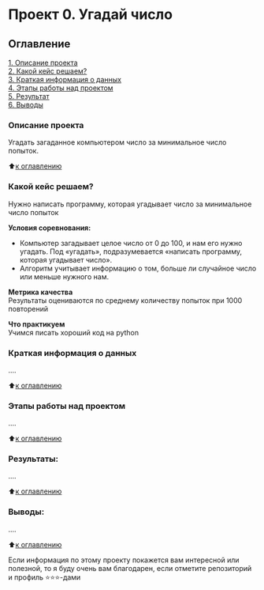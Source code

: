 # Проект 0. Угадай число

## Оглавление  
[1. Описание проекта](https://github.com/npashnina/MyDataScience/tree/e55adf95afbe91c861f39cc993d7fbd2294d2971/Python-8_Final_Task.README.md#Описание-проекта)  
[2. Какой кейс решаем?](https://github.com/npashnina/MyDataScience/tree/e55adf95afbe91c861f39cc993d7fbd2294d2971/Python-8_Final_Task.README.md#Какой-кейс-решаем)  
[3. Краткая информация о данных](https://github.com/npashnina/MyDataScience/tree/e55adf95afbe91c861f39cc993d7fbd2294d2971/Python-8_Final_Task.README.md#Краткая-информация-о-данных)  
[4. Этапы работы над проектом](https://github.com/npashnina/MyDataScience/tree/e55adf95afbe91c861f39cc993d7fbd2294d2971/Python-8_Final_Task.README.md#Этапы-работы-над-проектом)  
[5. Результат](https://github.com/npashnina/MyDataScience/tree/e55adf95afbe91c861f39cc993d7fbd2294d2971/Python-8_Final_Task.README.md#Результат)    
[6. Выводы](https://github.com/npashnina/MyDataScience/tree/e55adf95afbe91c861f39cc993d7fbd2294d2971/Python-8_Final_Task.README.md#Выводы) 

### Описание проекта    
Угадать загаданное компьютером число за минимальное число попыток.

:arrow_up:[к оглавлению](_)


### Какой кейс решаем?    
Нужно написать программу, которая угадывает число за минимальное число попыток

**Условия соревнования:**  
- Компьютер загадывает целое число от 0 до 100, и нам его нужно угадать. Под «угадать», подразумевается «написать программу, которая угадывает число».
- Алгоритм учитывает информацию о том, больше ли случайное число или меньше нужного нам.

**Метрика качества**     
Результаты оцениваются по среднему количеству попыток при 1000 повторений

**Что практикуем**     
Учимся писать хороший код на python


### Краткая информация о данных
....
  
:arrow_up:[к оглавлению](https://github.com/npashnina/MyDataScience/tree/e55adf95afbe91c861f39cc993d7fbd2294d2971/Python-8_Final_Task.README.md#Оглавление)


### Этапы работы над проектом  
....

:arrow_up:[к оглавлению](https://github.com/npashnina/MyDataScience/tree/e55adf95afbe91c861f39cc993d7fbd2294d2971/Python-8_Final_Task.README.md#Оглавление)


### Результаты:  
....

:arrow_up:[к оглавлению](https://github.com/npashnina/MyDataScience/tree/e55adf95afbe91c861f39cc993d7fbd2294d2971/Python-8_Final_Task.README.md#Оглавление)


### Выводы:  
....

:arrow_up:[к оглавлению](https://github.com/npashnina/MyDataScience/tree/e55adf95afbe91c861f39cc993d7fbd2294d2971/Python-8_Final_Task.README.md#Оглавление)


Если информация по этому проекту покажется вам интересной или полезной, то я буду очень вам благодарен, если отметите репозиторий и профиль ⭐️⭐️⭐️-дами